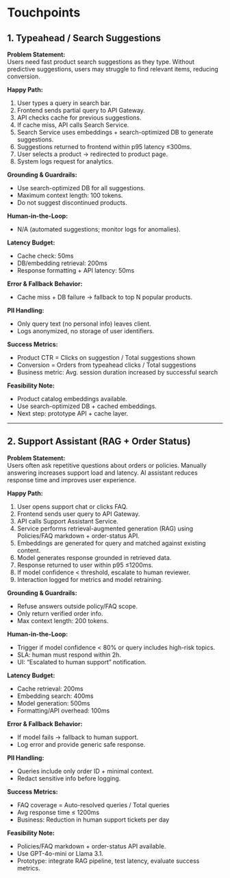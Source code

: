 
# Touchpoints

## 1. Typeahead / Search Suggestions

**Problem Statement:**  
Users need fast product search suggestions as they type. Without predictive suggestions, users may struggle to find relevant items, reducing conversion.

**Happy Path:**  
1. User types a query in search bar.  
2. Frontend sends partial query to API Gateway.  
3. API checks cache for previous suggestions.  
4. If cache miss, API calls Search Service.  
5. Search Service uses embeddings + search-optimized DB to generate suggestions.  
6. Suggestions returned to frontend within p95 latency ≤300ms.  
7. User selects a product → redirected to product page.  
8. System logs request for analytics.  

**Grounding & Guardrails:**  
- Use search-optimized DB for all suggestions.  
- Maximum context length: 100 tokens.  
- Do not suggest discontinued products.  

**Human-in-the-Loop:**  
- N/A (automated suggestions; monitor logs for anomalies).  

**Latency Budget:**  
- Cache check: 50ms  
- DB/embedding retrieval: 200ms  
- Response formatting + API latency: 50ms  

**Error & Fallback Behavior:**  
- Cache miss + DB failure → fallback to top N popular products.  

**PII Handling:**  
- Only query text (no personal info) leaves client.  
- Logs anonymized, no storage of user identifiers.  

**Success Metrics:**  
- Product CTR = Clicks on suggestion / Total suggestions shown  
- Conversion = Orders from typeahead clicks / Total suggestions  
- Business metric: Avg. session duration increased by successful search  

**Feasibility Note:**  
- Product catalog embeddings available.  
- Use search-optimized DB + cached embeddings.  
- Next step: prototype API + cache layer.

---

## 2. Support Assistant (RAG + Order Status)

**Problem Statement:**  
Users often ask repetitive questions about orders or policies. Manually answering increases support load and latency. AI assistant reduces response time and improves user experience.

**Happy Path:**  
1. User opens support chat or clicks FAQ.  
2. Frontend sends user query to API Gateway.  
3. API calls Support Assistant Service.  
4. Service performs retrieval-augmented generation (RAG) using Policies/FAQ markdown + order-status API.  
5. Embeddings are generated for query and matched against existing content.  
6. Model generates response grounded in retrieved data.  
7. Response returned to user within p95 ≤1200ms.  
8. If model confidence < threshold, escalate to human reviewer.  
9. Interaction logged for metrics and model retraining.  

**Grounding & Guardrails:**  
- Refuse answers outside policy/FAQ scope.  
- Only return verified order info.  
- Max context length: 200 tokens.  

**Human-in-the-Loop:**  
- Trigger if model confidence < 80% or query includes high-risk topics.  
- SLA: human must respond within 2h.  
- UI: “Escalated to human support” notification.  

**Latency Budget:**  
- Cache retrieval: 200ms  
- Embedding search: 400ms  
- Model generation: 500ms  
- Formatting/API overhead: 100ms  

**Error & Fallback Behavior:**  
- If model fails → fallback to human support.  
- Log error and provide generic safe response.  

**PII Handling:**  
- Queries include only order ID + minimal context.  
- Redact sensitive info before logging.  

**Success Metrics:**  
- FAQ coverage = Auto-resolved queries / Total queries  
- Avg response time ≤ 1200ms  
- Business: Reduction in human support tickets per day  

**Feasibility Note:**  
- Policies/FAQ markdown + order-status API available.  
- Use GPT-4o-mini or Llama 3.1.  
- Prototype: integrate RAG pipeline, test latency, evaluate success metrics.
